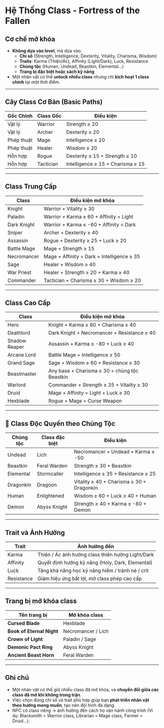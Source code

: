 # Hệ Thống Class - Fortress of the Fallen

## Cơ chế mở khóa

- **Không dựa vào level**, mà dựa vào:
  - **Chỉ số** (Strength, Intelligence, Dexterity, Vitality, Charisma, Wisdom)
  - **Traits**: Karma (Thiện/Ác), Affinity (Light/Dark), Luck, Resistance
  - **Chủng tộc** (Human, Undead, Beastkin, Elemental...)
  - **Trang bị đặc biệt hoặc sách kỹ năng**
- Một nhân vật có thể **unlock nhiều class** nhưng chỉ **kích hoạt 1 class chính** tại một thời điểm.

---

## Cây Class Cơ Bản (Basic Paths)

| Gốc Chính  | Class Gốc            | Điều kiện                                 |
|-----------|----------------------|-------------------------------------------|
| Vật lý     | Warrior              | Strength ≥ 20                              |
| Vật lý     | Archer               | Dexterity ≥ 20                             |
| Phép thuật | Mage                 | Intelligence ≥ 20                          |
| Phép thuật | Healer               | Wisdom ≥ 20                                |
| Hỗn hợp    | Rogue                | Dexterity ≥ 15 + Strength ≥ 10             |
| Hỗn hợp    | Tactician            | Intelligence ≥ 15 + Charisma ≥ 15          |

---

## Class Trung Cấp 

| Class                 | Điều kiện mở khóa |
|-----------------------|------------------|
| Knight                | Warrior + Vitality ≥ 30            |
| Paladin               | Warrior + Karma ≥ 60 + Affinity = Light |
| Dark Knight           | Warrior + Karma ≤ -60 + Affinity = Dark |
| Sniper                | Archer + Dexterity ≥ 40            |
| Assassin              | Rogue + Dexterity ≥ 25 + Luck ≥ 20 |
| Battle Mage           | Mage + Strength ≥ 15               |
| Necromancer           | Mage + Affinity = Dark + Intelligence ≥ 35 |
| Sage                  | Healer + Wisdom ≥ 40               |
| War Priest            | Healer + Strength ≥ 20 + Karma ≥ 40 |
| Commander             | Tactician + Charisma ≥ 30 + Wisdom ≥ 20 |

---

## Class Cao Cấp 

| Class                 | Điều kiện mở khóa |
|-----------------------|------------------|
| Hero                  | Knight + Karma ≥ 80 + Charisma ≥ 40 |
| Deathlord             | Dark Knight + Necromancer + Resistance ≥ 40 |
| Shadow Reaper         | Assassin + Karma ≤ -80 + Luck ≥ 40 |
| Arcane Lord           | Battle Mage + Intelligence ≥ 50     |
| Grand Sage            | Sage + Wisdom ≥ 60 + Resistance ≥ 30 |
| Beastmaster           | Any base + Charisma ≥ 30 + chủng tộc Beastkin |
| Warlord               | Commander + Strength ≥ 35 + Vitality ≥ 30 |
| Druid                 | Mage + Affinity = Light + Luck ≥ 30 |
| Hexblade              | Rogue + Mage + Curse Weapon         |

---

## 🧬 Class Độc Quyền theo Chủng Tộc

| Chủng tộc   | Class đặc biệt      | Điều kiện |
|-------------|---------------------|-----------|
| Undead      | Lich                | Necromancer + Undead + Karma ≤ -50 |
| Beastkin    | Feral Warden        | Strength ≥ 30 + Beastkin           |
| Elemental   | Stormcaller         | Intelligence ≥ 35 + Resistance ≥ 25 |
| Dragonkin   | Dragoon             | Vitality ≥ 40 + Charisma ≥ 30 + Dragonkin |
| Human       | Enlightened         | Wisdom ≥ 60 + Luck ≥ 40 + Human    |
| Demon       | Abyss Knight        | Strength ≥ 40 + Karma ≤ -80 + Demon |

---

## Trait và Ảnh Hưởng

| Trait       | Ảnh hưởng đến |
|-------------|----------------|
| Karma       | Thiện / Ác ảnh hưởng class thiên hướng Light/Dark |
| Affinity    | Quyết định hướng kỹ năng (Holy, Dark, Elemental) |
| Luck        | Tăng khả năng học kỹ năng hiếm / tránh né / crit |
| Resistance  | Giảm hiệu ứng bất lợi, mở class phép cao cấp |

---

## Trang bị mở khóa class

| Tên trang bị           | Mở khóa class |
|------------------------|---------------|
| **Cursed Blade**       | Hexblade      |
| **Book of Eternal Night** | Necromancer / Lich |
| **Crown of Light**     | Paladin / Sage |
| **Demonic Pact Ring**  | Abyss Knight |
| **Ancient Beast Horn** | Feral Warden |

---

## Ghi chú

- Một nhân vật có thể giữ nhiều class đã mở khóa, và **chuyển đổi giữa các class đã mở khi không trong trận**.
- Việc chọn đúng chỉ số và trait phù hợp giúp bạn **phát triển nhân vật theo hướng mong muốn**, tạo nên đội hình đa dạng.
- NPC có class riêng → ảnh hưởng đến cách họ vận hành công trình (Ví dụ: Blacksmith = Warrior class, Librarian = Mage class, Farmer = Druid…).
